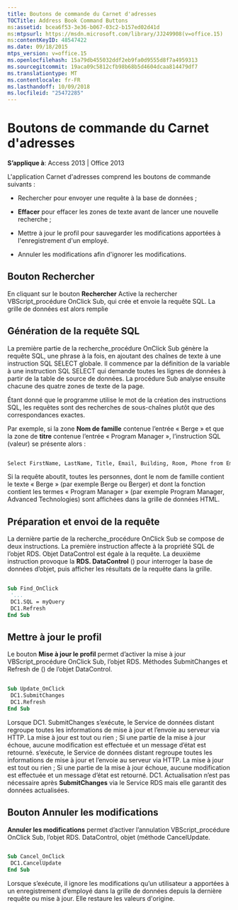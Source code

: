 ```yaml
---
title: Boutons de commande du Carnet d'adresses
TOCTitle: Address Book Command Buttons
ms:assetid: bcea6f53-3e36-b067-03c2-b157ed02d41d
ms:mtpsurl: https://msdn.microsoft.com/library/JJ249908(v=office.15)
ms:contentKeyID: 48547422
ms.date: 09/18/2015
mtps_version: v=office.15
ms.openlocfilehash: 15a79db455032ddf2eb9fa0d9555d8f7a4959313
ms.sourcegitcommit: 19aca09c5812cfb98b68b5d4604dcaa814479df7
ms.translationtype: MT
ms.contentlocale: fr-FR
ms.lasthandoff: 10/09/2018
ms.locfileid: "25472285"
---
```

# <a name="address-book-command-buttons"></a>Boutons de commande du Carnet d'adresses


**S’applique à**: Access 2013 | Office 2013


L'application Carnet d'adresses comprend les boutons de commande suivants :

  - Rechercher pour envoyer une requête à la base de données ;

  - **Effacer** pour effacer les zones de texte avant de lancer une nouvelle recherche ;

  - Mettre à jour le profil pour sauvegarder les modifications apportées à l'enregistrement d'un employé.

  - Annuler les modifications afin d'ignorer les modifications.

## <a name="find-button"></a>Bouton Rechercher

En cliquant sur le bouton **Rechercher** Active la rechercher VBScript\_procédure OnClick Sub, qui crée et envoie la requête SQL. La grille de données est alors remplie

## <a name="building-the-sql-query"></a>Génération de la requête SQL

La première partie de la recherche\_procédure OnClick Sub génère la requête SQL, une phrase à la fois, en ajoutant des chaînes de texte à une instruction SQL SELECT globale. Il commence par la définition de la variable à une instruction SQL SELECT qui demande toutes les lignes de données à partir de la table de source de données. La procédure Sub analyse ensuite chacune des quatre zones de texte de la page.

Étant donné que le programme utilise le mot de la création des instructions SQL, les requêtes sont des recherches de sous-chaînes plutôt que des correspondances exactes.

Par exemple, si la zone **Nom de famille** contenue l’entrée « Berge » et que la zone de **titre** contenue l’entrée « Program Manager », l’instruction SQL (valeur) se présente alors :

```vb 
 
Select FirstName, LastName, Title, Email, Building, Room, Phone from Employee where lastname like 'Berge%' and title like 'Program Manager%' 
```

Si la requête aboutit, toutes les personnes, dont le nom de famille contient le texte « Berge » (par exemple Berge ou Berger) et dont la fonction contient les termes « Program Manager » (par exemple Program Manager, Advanced Technologies) sont affichées dans la grille de données HTML.

## <a name="preparing-and-sending-the-query"></a>Préparation et envoi de la requête

La dernière partie de la recherche\_procédure OnClick Sub se compose de deux instructions. La première instruction affecte à la propriété SQL de l’objet RDS. Objet DataControl est égale à la requête. La deuxième instruction provoque la **RDS. DataControl** () pour interroger la base de données d’objet, puis afficher les résultats de la requête dans la grille.

```vb 
 
Sub Find_OnClick 
 '... 
 DC1.SQL = myQuery 
 DC1.Refresh 
End Sub 
```

## <a name="update-profile-button"></a>Mettre à jour le profil

Le bouton **Mise à jour le profil** permet d’activer la mise à jour VBScript\_procédure OnClick Sub, l’objet RDS. Méthodes SubmitChanges et Refresh de () de l’objet DataControl.

```vb 
 
Sub Update_OnClick 
 DC1.SubmitChanges 
 DC1.Refresh 
End Sub 
```

Lorsque DC1. SubmitChanges s’exécute, le Service de données distant regroupe toutes les informations de mise à jour et l’envoie au serveur via HTTP. La mise à jour est tout ou rien ; Si une partie de la mise à jour échoue, aucune modification est effectuée et un message d’état est retourné. s’exécute, le Service de données distant regroupe toutes les informations de mise à jour et l’envoie au serveur via HTTP. La mise à jour est tout ou rien ; Si une partie de la mise à jour échoue, aucune modification est effectuée et un message d’état est retourné. DC1. Actualisation n’est pas nécessaire après **SubmitChanges** via le Service RDS mais elle garantit des données actualisées.

## <a name="cancel-changes-button"></a>Bouton Annuler les modifications

**Annuler les modifications** permet d’activer l’annulation VBScript\_procédure OnClick Sub, l’objet RDS. DataControl, objet (méthode CancelUpdate.

```vb 
 
Sub Cancel_OnClick 
 DC1.CancelUpdate 
End Sub 
```

Lorsque s’exécute, il ignore les modifications qu’un utilisateur a apportées à un enregistrement d’employé dans la grille de données depuis la dernière requête ou mise à jour. Elle restaure les valeurs d'origine.

